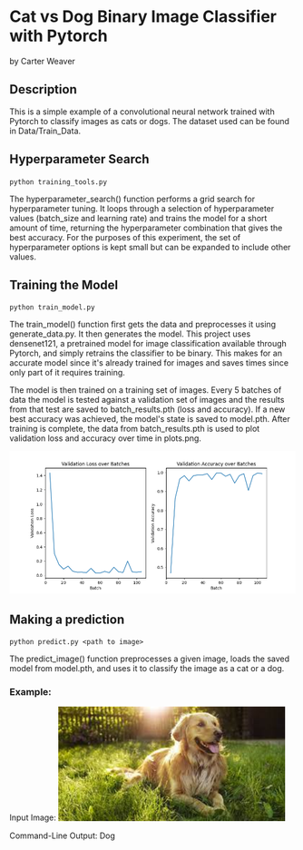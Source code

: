 # Cat vs Dog Binary Image Classifier with Pytorch
by Carter Weaver

## Description
This is a simple example of a convolutional neural network trained with Pytorch to classify images as cats or dogs. The dataset used can be found in Data/Train_Data.

## Hyperparameter Search
`python training_tools.py`

The hyperparameter_search() function performs a grid search for hyperparameter tuning. It loops through a selection of hyperparameter values (batch_size and learning rate) and trains the model for a short amount of time, returning the hyperparameter combination that gives the best accuracy. For the purposes of this experiment, the set of hyperparameter options is kept small but can be expanded to include other values.

## Training the Model
`python train_model.py`

The train_model() function first gets the data and preprocesses it using generate_data.py. It then generates the model. This project uses densenet121, a pretrained model for image classification available through Pytorch, and simply retrains the classifier to be binary. This makes for an accurate model since it's already trained for images and saves times since only part of it requires training. 

The model is then trained on a training set of images. Every 5 batches of data the model is tested against a validation set of images and the results from that test are saved to batch_results.pth (loss and accuracy). If a new best accuracy was achieved, the model's state is saved to model.pth. After training is complete, the data from batch_results.pth is used to plot validation loss and accuracy over time in plots.png.

<img src="plots.png?raw=true" width="600">

## Making a prediction
`python predict.py <path to image>`

The predict_image() function preprocesses a given image, loads the saved model from model.pth, and uses it to classify the image as a cat or a dog.

### Example:
Input Image: 
<img src="example_dog.jpg?raw=true" width="400">

Command-Line Output: Dog
